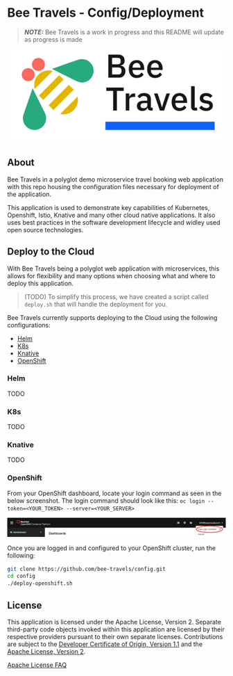 # Bee Travels - Config/Deployment

> ***NOTE:*** Bee Travels is a work in progress and this README will update as progress is made

![](readme-images/logo.jpg)

## About

Bee Travels in a polyglot demo microservice travel booking web application with this repo housing the configuration files necessary for deployment of the application.

This application is used to demonstrate key capabilities of Kubernetes, Openshift, Istio, Knative and many other cloud native applications. It also uses best practices in the software development lifecycle and widley used open source technologies.

## Deploy to the Cloud

With Bee Travels being a polyglot web application with microservices, this allows for flexibility and many options when choosing what and where to deploy this application. 
> (TODO) To simplify this process, we have created a script called `deploy.sh` that will handle the deployment for you.

Bee Travels currently supports deploying to the Cloud using the following configurations:

* [Helm](#helm)
* [K8s](#k8s)
* [Knative](#knative)
* [OpenShift](#openshift)

### Helm

TODO

### K8s

TODO

### Knative

TODO

### OpenShift

From your OpenShift dashboard, locate your login command as seen in the below screenshot. The login command should look like this: `oc login --token=<YOUR_TOKEN> --server=<YOUR_SERVER>`


![](readme-images/openshift-login.jpg)

Once you are logged in and configured to your OpenShift cluster, run the following:

```sh
git clone https://github.com/bee-travels/config.git
cd config
./deploy-openshift.sh
```

## License

This application is licensed under the Apache License, Version 2. Separate third-party code objects invoked within this application are licensed by their respective providers pursuant to their own separate licenses. Contributions are subject to the [Developer Certificate of Origin, Version 1.1](https://developercertificate.org/) and the [Apache License, Version 2](https://www.apache.org/licenses/LICENSE-2.0.txt).

[Apache License FAQ](https://www.apache.org/foundation/license-faq.html#WhatDoesItMEAN)
